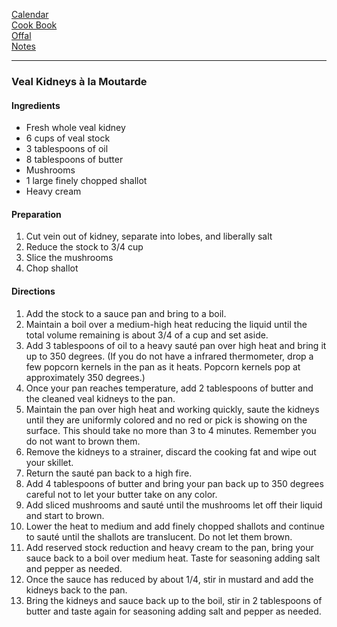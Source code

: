 [Calendar](https://github.com/vmsmith/EDT/blob/master/calendar.md)    
[Cook Book](https://github.com/vmsmith/CookBook/blob/master/README.md)    
[Offal](https://github.com/vmsmith/CookBook/blob/master/offal.md)   
[Notes](https://github.com/vmsmith/CookBook/blob/master/notes.md)

-----    

### Veal Kidneys à la Moutarde   

#### Ingredients   
* Fresh whole veal kidney
* 6 cups of veal stock
* 3 tablespoons of oil
* 8 tablespoons of butter
* Mushrooms 
* 1 large finely chopped shallot
* Heavy cream  

#### Preparation    
1. Cut vein out of kidney, separate into lobes, and liberally salt  
2. Reduce the stock to 3/4 cup
3. Slice the mushrooms
4. Chop shallot   

#### Directions   
1. Add the stock to a sauce pan and bring to a boil.
2. Maintain a boil over a medium-high heat reducing the liquid until the total volume remaining is about 3/4 of a cup and set aside.
3. Add 3 tablespoons of oil to a heavy sauté pan over high heat and bring it up to 350 degrees.  (If you do not have a infrared thermometer, drop a few popcorn kernels in the pan as it heats. Popcorn kernels pop at approximately 350 degrees.)
4. Once your pan reaches temperature, add 2 tablespoons of butter and the cleaned veal kidneys to the pan.
5. Maintain the pan over high heat and working quickly, saute the kidneys until they are uniformly colored and no red or pick is showing on the surface.  This should take no more than 3 to 4 minutes.  Remember you do not want to brown them.
6. Remove the kidneys to a strainer, discard the cooking fat and wipe out your skillet.
7. Return the sauté pan back to a high fire.
8. Add 4 tablespoons of butter and bring your pan back up to 350 degrees careful not to let your butter take on any color.
9. Add sliced mushrooms and sauté until the mushrooms let off their liquid and start to brown.
10. Lower the heat to medium and add finely chopped shallots and continue to sauté until the shallots are translucent.  Do not let them brown.
11. Add reserved stock reduction and heavy cream to the pan, bring your sauce back to a boil over medium heat.  Taste for seasoning adding salt and pepper as needed.
12. Once the sauce has reduced by about 1/4, stir in mustard and add the kidneys back to the pan.
13. Bring the kidneys and sauce back up to the boil, stir in 2 tablespoons of butter and taste again for seasoning adding salt and pepper as needed.

